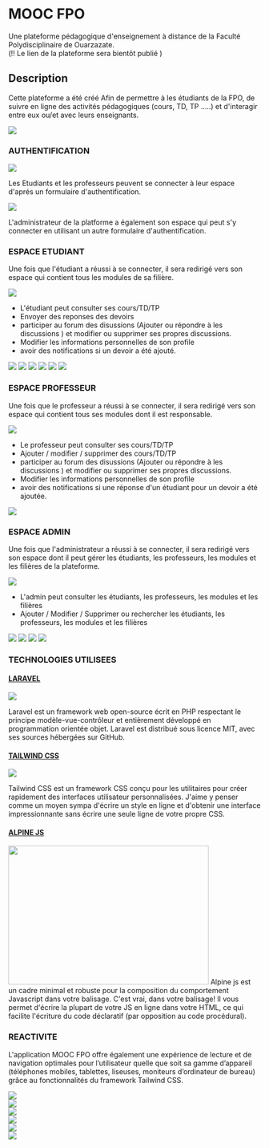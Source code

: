 # MOOC FPO
Une plateforme pédagogique d'enseignement à distance de la Faculté Polydisciplinaire de Ouarzazate.
<br>
(:bangbang: Le lien de la plateforme sera bientôt publié )

## Description
Cette plateforme a été créé Afin de permettre à les étudiants de la FPO, de suivre en ligne des activités pédagogiques (cours, TD, TP …..) et d'interagir entre eux ou/et avec leurs enseignants.

![](Github_Images/homepage.png)

### AUTHENTIFICATION

![](Github_Images/authpage.png)

Les Etudiants et les professeurs peuvent se connecter à leur espace d'aprés un formulaire d'authentification.

![](Github_Images/adminauth.png)

L'administrateur de la platforme a également son espace qui peut s'y connecter en utilisant un autre formulaire d'authentification.

### ESPACE ETUDIANT

Une fois que l'étudiant a réussi à se connecter, il sera redirigé vers son espace qui contient tous les modules de sa filière.

![](Github_Images/coursetudiant.png)

* L'étudiant peut consulter ses cours/TD/TP 
* Envoyer des reponses des devoirs
* participer au forum des disussions (Ajouter ou répondre à les discussions ) et modifier ou supprimer ses propres discussions. 
* Modifier les informations personnelles de son profile
* avoir des notifications si un devoir a été ajouté.

![](Github_Images/cours.png)
![](Github_Images/forum.png)
![](Github_Images/ajoutdiscu.png)
![](Github_Images/discurepondre.png)
![](Github_Images/profile.png)
![](Github_Images/notification.png)


### ESPACE PROFESSEUR

Une fois que le professeur a réussi à se connecter, il sera redirigé vers son espace qui contient tous ses modules dont il est responsable.

![](Github_Images/modulesprof.png)

* Le professeur peut consulter ses cours/TD/TP 
* Ajouter / modifier / supprimer des cours/TD/TP
* participer au forum des disussions (Ajouter ou répondre à les discussions ) et modifier ou supprimer ses propres discussions. 
* Modifier les informations personnelles de son profile
* avoir des notifications si une réponse d'un étudiant pour un devoir a été ajoutée.

![](Github_Images/ajoutchapitre.png)

### ESPACE ADMIN

Une fois que l'administrateur a réussi à se connecter, il sera redirigé vers son espace dont il peut gérer les étudiants, les professeurs, les modules et les filières de la plateforme.

![](Github_Images/dashboard.png)

* L'admin peut consulter les étudiants, les professeurs, les modules et les filières  
* Ajouter / Modifier / Supprimer ou rechercher les étudiants, les professeurs, les modules et les filières

![](Github_Images/etudiants.png)
![](Github_Images/profs.png)
![](Github_Images/filieres.png)
![](Github_Images/modules.png)

### TECHNOLOGIES UTILISEES

#### [LARAVEL](https://laravel.com)
![](https://cms-assets.tutsplus.com/uploads/users/769/posts/25334/preview_image/get-started-with-laravel-6-400x277.png)

Laravel est un framework web open-source écrit en PHP respectant le principe modèle-vue-contrôleur et entièrement développé en programmation orientée objet. Laravel est distribué sous licence MIT, avec ses sources hébergées sur GitHub.

#### [TAILWIND CSS](https://tailwindcss.com)

![](https://www.troispointzero.fr/content/uploads/2020/03/tailwind-pre.png)

Tailwind CSS est un framework CSS conçu pour les utilitaires pour créer rapidement des interfaces utilisateur personnalisées. J'aime y penser comme un moyen sympa d'écrire un style en ligne et d'obtenir une interface impressionnante sans écrire une seule ligne de votre propre CSS.

#### [ALPINE JS](https://github.com/alpinejs/alpine/blob/master/README.fr.md)

<img src="https://res.cloudinary.com/astrava/image/upload/f_auto/v1589834066/alpinetoolbox/placeholder_jhu1j1.png"  width="400" height="277">
Alpine js est un cadre minimal et robuste pour la composition du comportement Javascript dans votre balisage. C'est vrai, dans votre balisage! Il vous permet d'écrire la plupart de votre JS en ligne dans votre HTML, ce qui facilite l'écriture du code déclaratif (par opposition au code procédural).

### REACTIVITE

L'application MOOC FPO offre également une expérience de lecture et de navigation optimales pour l’utilisateur quelle que soit sa gamme d’appareil (téléphones mobiles, tablettes, liseuses, moniteurs d’ordinateur de bureau)
grâce au fonctionnalités du framework Tailwind CSS.

![](Github_Images/mobilehome.png)
<br>
![](Github_Images/mobileauth.png)
<br>
![](Github_Images/mobilecours.png)
<br>
![](Github_Images/mobileforum.png)
<br>
![](Github_Images/mobile%20profile.png)
<br>
![](Github_Images/mobileadminmodules.png)



